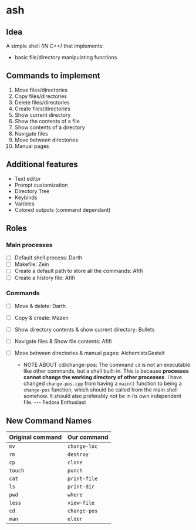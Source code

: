 # ash

## Idea

A simple shell *(IN C++)* that implements:

- basic file/directory manipulating functions.

## Commands to implement

 1. Move files/directories
 2. Copy files/directories
 3. Delete files/directories
 4. Create files/directories
 5. Show current directory
 6. Show the contents of a file
 7. Show contents of a directory
 8. Navigate files
 9. Move between directories
10. Manual pages

## Additional features

- Text editor
- Prompt customization
- Directory Tree
- Keybinds
- Varibles
- Colored outputs (command dependant)

## Roles

### Main processes

- [ ] Default shell process: Darth
- [ ] Makefile: Zein
- [ ] Create a default path to store all the commands: Afifi
- [ ] Create a history file: Afifi

### Commands

- [ ] Move & delete: Darth

- [ ] Copy & create: Mazen

- [ ] Show directory contents & show current directory: Bullets

- [ ] Navigate files & Show file contents: Afifi

- [ ] Move between directories & manual pages: AlchemistsGestalt
  - NOTE ABOUT cd/change-pos: The command `cd` is not an executable like other
    commands, but a shell built-in.  This is because **processes cannot change
    the working directory of other processes**.  I have changed `change-pos.cpp`
    from having a `main()` function to being a `change-pos` function, which
    should be called from the main shell somehow.  It should also preferably not
    be in its own independent file. --- Fedora Enthusiast

## New Command Names

| Original command | Our command  |
|------------------|--------------|
| `mv`             | `change-loc` |
| `rm`             | `destroy`    |
| `cp`             | `clone`      |
| `touch`          | `punch`      |
| `cat`            | `print-file` |
| `ls`             | `print-dir`  |
| `pwd`            | `where`      |
| `less`           | `view-file`  |
| `cd`             | `change-pos` |
| `man`            | `elder`      |
